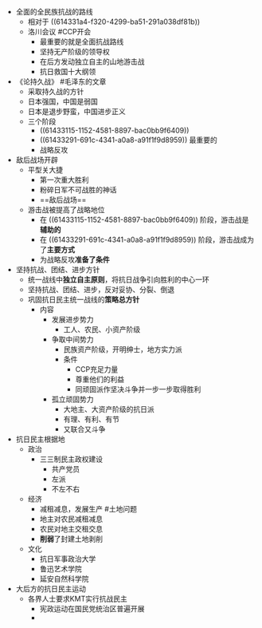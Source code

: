 - 全面的全民族抗战的路线
	- 相对于 ((614331a4-f320-4299-ba51-291a038df81b))
	- 洛川会议 #CCP开会
		- 最重要的就是全面抗战路线
		- 坚持无产阶级的领导权
		- 在后方发动独立自主的山地游击战
		- 抗日救国十大纲领
- 《论持久战》 #毛泽东的文章
	- 采取持久战的方针
	- 日本强国，中国是弱国
	- 日本是退步野蛮，中国进步正义
	- 三个阶段
		- ((61433115-1152-4581-8897-bac0bb9f6409))
		- ((61433291-691c-4341-a0a8-a91f1f9d8959)) 最重要的
		- 战略反攻
- 敌后战场开辟
	- 平型关大捷
		- 第一次重大胜利
		- 粉碎日军不可战胜的神话
		- ==敌后战场==
	- 游击战被提高了战略地位
		- 在 ((61433115-1152-4581-8897-bac0bb9f6409)) 阶段，游击战是**辅助的**
		- 在 ((61433291-691c-4341-a0a8-a91f1f9d8959)) 阶段，游击战成为了**主要方式**
		- 为战略反攻**准备了条件**
- 坚持抗战、团结、进步方针
	- 统一战线中**独立自主原则**，将抗日战争引向胜利的中心一环
	- 坚持抗战、团结、进步，反对妥协、分裂、倒退
	- 巩固抗日民主统一战线的**策略总方针**
		- 内容
			- 发展进步势力
				- 工人、农民、小资产阶级
			- 争取中间势力
				- 民族资产阶级，开明绅士，地方实力派
				- 条件
					- CCP充足力量
					- 尊重他们的利益
					- 同顽固派作坚决斗争并一步一步取得胜利
			- 孤立顽固势力
				- 大地主、大资产阶级的抗日派
				- 有理、有利、有节
				- 又联合又斗争
- 抗日民主根据地
	- 政治
		- 三三制民主政权建设
			- 共产党员
			- 左派
			- 不左不右
	- 经济
		- 减租减息，发展生产 #土地问题
		- 地主对农民减租减息
		- 农民对地主交租交息
		- **削弱**了封建土地剥削
	- 文化
		- 抗日军事政治大学
		- 鲁迅艺术学院
		- 延安自然科学院
- 大后方的抗日民主运动
	- 各界人士要求KMT实行抗战民主
		- 宪政运动在国民党统治区普遍开展
		-